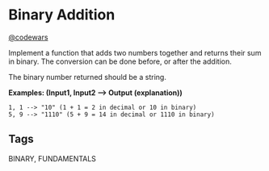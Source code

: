 # Binary Addition

[@codewars](https://www.codewars.com/kata/551f37452ff852b7bd000139)

Implement a function that adds two numbers together and returns their sum in binary. The conversion can be done before, or after the addition.

The binary number returned should be a string.

**Examples: (Input1, Input2 --> Output (explanation))**

```text
1, 1 --> "10" (1 + 1 = 2 in decimal or 10 in binary)
5, 9 --> "1110" (5 + 9 = 14 in decimal or 1110 in binary)
```

## Tags

BINARY, FUNDAMENTALS
